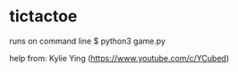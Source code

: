 # tictactoe
runs on command line
$ python3 game.py



help from: Kylie Ying (https://www.youtube.com/c/YCubed)
